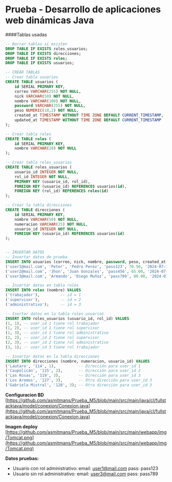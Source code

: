 # Prueba - Desarrollo de aplicaciones web dinámicas Java

####Tablas usadas  

```sql
-- Borrar tablas si existen
DROP TABLE IF EXISTS roles_usuarios;
DROP TABLE IF EXISTS direcciones;
DROP TABLE IF EXISTS roles;
DROP TABLE IF EXISTS usuarios;

-- CREAR TABLAS
-- Crear tabla usuarios
CREATE TABLE usuarios (
    id SERIAL PRIMARY KEY,
    correo VARCHAR(255) NOT NULL,
    nick VARCHAR(50) NOT NULL,
    nombre VARCHAR(100) NOT NULL,
    password VARCHAR(255) NOT NULL,
    peso NUMERIC(10,2) NOT NULL,
    created_at TIMESTAMP WITHOUT TIME ZONE DEFAULT CURRENT_TIMESTAMP,
    updated_at TIMESTAMP WITHOUT TIME ZONE DEFAULT CURRENT_TIMESTAMP
);

-- Crear tabla roles
CREATE TABLE roles (
	id SERIAL PRIMARY KEY,
	nombre VARCHAR(20) NOT NULL
);

-- Crear tabla roles_usuarios
CREATE TABLE roles_usuarios (
	usuario_id INTEGER NOT NULL,
	rol_id INTEGER NOT NULL,
	PRIMARY KEY (usuario_id, rol_id),
	FOREIGN KEY (usuario_id) REFERENCES usuarios(id),
	FOREIGN KEY (rol_id) REFERENCES roles(id)
);

-- Crear la tabla direcciones
CREATE TABLE direcciones (
	id SERIAL PRIMARY KEY,
	nombre VARCHAR(50) NOT NULL,
	numeracion VARCHAR(25) NOT NULL,
	usuario_id INTEGER NOT NULL,
	FOREIGN KEY (usuario_id) REFERENCES usuarios(id)
);


-- INSERTAR DATOS
-- Insertar datos de prueba
INSERT INTO usuarios (correo, nick, nombre, password, peso, created_at, updated_at) VALUES
('user1@mail.com', 'Peter', 'Pedro Perez', 'pass123', 70.50, '2024-07-10 17:47:23', '2024-07-10 17:47:23'),
('user2@mail.com', 'Jhon', 'Juan Gonzales', 'pass456', 65.00, '2024-07-10 17:47:23', '2024-07-10 17:47:23'),
('user3@mail.com', 'Armando', 'Diego Muñoz', 'pass789', 80.00, '2024-07-10 17:47:23', '2024-07-10 17:47:23');

-- Insertar datos en tabla roles
INSERT INTO roles (nombre) VALUES
('trabajador'),			-- id = 1
('supervisor'),			-- id = 2
('administrativo');		-- id = 3

-- Isertar datos en la tabla roles_usuarios
INSERT INTO roles_usuarios (usuario_id, rol_id) VALUES
(1, 1), -- user_id 1 tiene rol trabajador
(1, 2), -- user_id 1 tiene rol supervisor
(1, 3), -- user_id 1 tiene rol administrativo
(2, 2), -- user_id 2 tiene rol supervisor
(2, 3), -- user_id 2 tiene rol administrativo
(3, 1); -- user_id 3 tiene rol trabajador

-- Insertar datos en la tabla direcciones
INSERT INTO direcciones (nombre, numeracion, usuario_id) VALUES
('Lautaro', '114', 1),			-- Dirección para user_id 1
('Caupolicán', '115', 2),		-- Dirección para user_id 2
('Las Rosas', '119', 3),		-- Dirección para user_id 3
('Los Aromos', '127', 3),		-- Otra dirección para user_id 3
('Gabriela Mistral', '128', 3);	-- Otra dirección para user_id 3
```
  
  
**Configuracion BD**  
[https://github.com/asmitmans/Prueba_M5/blob/main/src/main/java/cl/fullstackjava/model/conexion/Conexion.java](https://github.com/asmitmans/Prueba_M5/blob/main/src/main/java/cl/fullstackjava/model/conexion/Conexion.java)  


**Imagen deploy**  
[https://github.com/asmitmans/Prueba_M5/blob/main/src/main/webapp/img/Tomcat.png](https://github.com/asmitmans/Prueba_M5/blob/main/src/main/webapp/img/Tomcat.png)


**Datos pruebas:**  
 * Usuario con rol administrativo: email: user1@mail.com pass: pass123
 * Usuario sin rol administrativo: email: user3@mail.com pass: pass789

